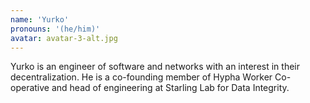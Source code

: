 ```yaml
---
name: 'Yurko'
pronouns: '(he/him)'
avatar: avatar-3-alt.jpg
---
```

Yurko is an engineer of software and networks with an interest in their decentralization. He is a co-founding member of Hypha Worker Co-operative and head of engineering at Starling Lab for Data Integrity.
      